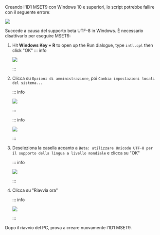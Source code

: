 Creando l'ID1 MSET9 con Windows 10 e superiori, lo script potrebbe fallire con il seguente errore:

![](/images/screenshots/troubleshooting/234.png)

Succede a causa del supporto beta UTF-8 in Windows. È necessario disattivarlo per eseguire MSET9:

1. Hit **Windows Key + R** to open up the Run dialogue, type `intl.cpl` then click "OK"
   ::: info

   ![](/images/screenshots/troubleshooting/234run.png)

   :::

2. Clicca su `Opzioni di amministrazione`, poi `Cambia impostazioni locali del sistema...`

   ::: info

   ![](/images/screenshots/troubleshooting/234region.png)

   :::

   ::: info

   ![](/images/screenshots/troubleshooting/234administrative.png)

   :::

3. Deseleziona la casella accanto a `Beta: utilizzare Unicode UTF-8 per il supporto della lingua a livello mondiale` e clicca su "OK"

   ::: info

   ![](/images/screenshots/troubleshooting/234locale.png)

   :::

4. Clicca su "Riavvia ora"

   ::: info

   ![](/images/screenshots/troubleshooting/234restart.png)

   :::

Dopo il riavvio del PC, prova a creare nuovamente l'ID1 MSET9.
